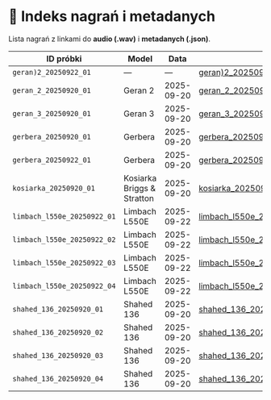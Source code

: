 # 📑 Indeks nagrań i metadanych

Lista nagrań z linkami do **audio (.wav)** i **metadanych (.json)**.

| ID próbki | Model | Data | Audio | Rozmiar | Metadane |
|---|---|---|---|---:|---|
| `geran)2_20250922_01` | — | — | [geran)2_20250922_01.wav](../samples/geran)2_20250922_01.wav) | 2.5 M | — |
| `geran_2_20250920_01` | Geran 2 | 2025-09-20 | [geran_2_20250920_01.wav](../samples/geran_2_20250920_01.wav) | 1.2 M | [geran_2_20250920_01.json](geran_2_20250920_01.json) |
| `geran_3_20250920_01` | Geran 3 | 2025-09-20 | [geran_3_20250920_01.wav](../samples/geran_3_20250920_01.wav) | 1.0 M | [geran_3_20250920_01.json](geran_3_20250920_01.json) |
| `gerbera_20250920_01` | Gerbera | 2025-09-20 | [gerbera_20250920_01.wav](../samples/gerbera_20250920_01.wav) | 5.4 M | [gerbera_20250920_01.json](gerbera_20250920_01.json) |
| `gerbera_20250922_01` | Gerbera | 2025-09-20 | [gerbera_20250922_01.wav](../samples/gerbera_20250922_01.wav) | 610.9 K | [gerbera_20250922_01.json](gerbera_20250922_01.json) |
| `kosiarka_20250920_01` | Kosiarka Briggs & Stratton | 2025-09-20 | [kosiarka_20250920_01.wav](../samples/kosiarka_20250920_01.wav) | 2.2 M | [kosiarka_20250920_01.json](kosiarka_20250920_01.json) |
| `limbach_l550e_20250922_01` | Limbach L550E | 2025-09-22 | [limbach_l550e_20250922_01.wav](../samples/limbach_l550e_20250922_01.wav) | 24.7 M | [limbach_l550e_20250922_01.json](limbach_l550e_20250922_01.json) |
| `limbach_l550e_20250922_02` | Limbach L550E | 2025-09-22 | [limbach_l550e_20250922_02.wav](../samples/limbach_l550e_20250922_02.wav) | 24.8 M | [limbach_l550e_20250922_02.json](limbach_l550e_20250922_02.json) |
| `limbach_l550e_20250922_03` | Limbach L550E | 2025-09-22 | [limbach_l550e_20250922_03.wav](../samples/limbach_l550e_20250922_03.wav) | 24.3 M | [limbach_l550e_20250922_03.json](limbach_l550e_20250922_03.json) |
| `limbach_l550e_20250922_04` | Limbach L550E | 2025-09-22 | [limbach_l550e_20250922_04.wav](../samples/limbach_l550e_20250922_04.wav) | 4.2 M | [limbach_l550e_20250922_04.json](limbach_l550e_20250922_04.json) |
| `shahed_136_20250920_01` | Shahed 136 | 2025-09-20 | [shahed_136_20250920_01.wav](../samples/shahed_136_20250920_01.wav) | 1.4 M | [shahed_136_20250920_01.json](shahed_136_20250920_01.json) |
| `shahed_136_20250920_02` | Shahed 136 | 2025-09-20 | [shahed_136_20250920_02.wav](../samples/shahed_136_20250920_02.wav) | 2.5 M | [shahed_136_20250920_02.json](shahed_136_20250920_02.json) |
| `shahed_136_20250920_03` | Shahed 136 | 2025-09-20 | [shahed_136_20250920_03.wav](../samples/shahed_136_20250920_03.wav) | 2.5 M | [shahed_136_20250920_03.json](shahed_136_20250920_03.json) |
| `shahed_136_20250920_04` | Shahed 136 | 2025-09-20 | [shahed_136_20250920_04.wav](../samples/shahed_136_20250920_04.wav) | 3.3 M | [shahed_136_20250920_04.json](shahed_136_20250920_04.json) |
